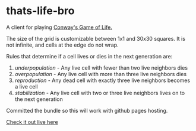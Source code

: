 # thats-life-bro

A client for playing [Conway's Game of Life.](https://en.wikipedia.org/wiki/Conway%27s_Game_of_Life)

The size of the grid is customizable between 1x1 and 30x30 squares.
It is not infinite, and cells at the edge do not wrap.

Rules that determine if a cell lives or dies in the next generation are:

1. *underpopulation* - Any live cell with fewer than two live neighbors dies
2. *overpopulation* - Any live cell with more than three live neighbors dies
3. *reproduction* - Any dead cell with exactly three live neighbors becomes a live cell
4. *stabilization* - Any live cell with two or three live neighbors lives on to the next generation

Committed the bundle so this will work with github pages hosting.

[Check it out live here](http://www.bambielli.com/thats-life-bro/)
